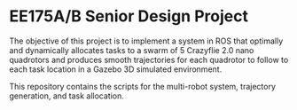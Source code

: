 # EE175A/B Senior Design Project 

The objective of this project is to implement a system in ROS that optimally and dynamically allocates tasks to a swarm of 
5 Crazyflie 2.0 nano quadrotors and produces smooth trajectories for each quadrotor to follow to each task location in a 
Gazebo 3D simulated environment.

This repository contains the scripts for the multi-robot system, trajectory generation, and task allocation.
